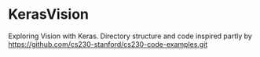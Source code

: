 # KerasVision

Exploring Vision with Keras. Directory structure and code inspired partly by https://github.com/cs230-stanford/cs230-code-examples.git 

